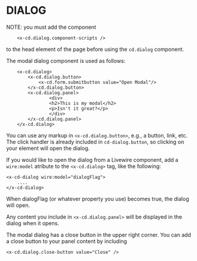 # DIALOG

NOTE: you must add the component
```
    <x-cd.dialog.component-scripts />
```
to the head element of the page before using the `cd.dialog` component.

The modal dialog component is used as follows:

```
    <x-cd.dialog>
        <x-cd.dialog.button>
            <x-cd.form.submitbutton value="Open Modal"/>
        </x-cd.dialog.button>
        <x-cd.dialog.panel>
                <div>
                <h2>This is my modal</h2>
                <p>Isn't it great?</p>
                </div>
        </x-cd.dialog.panel>
    </x-cd.dialog>

```

You can use any markup in `<x-cd.dialog.button>`, e.g., a button, link, etc.  The click handler is already included in `cd-dialog.button`, so clicking on your element will open the dialog. 

If you would like to open the dialog from a Livewire component, add a `wire:model` atribute to the `<x-cd.dialog>` tag, like the following:

```
<x-cd-dialog wire:model="dialogFlag">
    ....
</x-cd-dialog>
```

When dialogFlag (or whatever property you use) becomes true, the dialog will open. 

Any content you include in `<x-cd.dialog.panel>` will be displayed in the dialog when it opens. 

The modal dialog has a close button in the upper right corner.  You can add a close button to your panel content by including

```
<x-cd.dialog.close-button value="Close" />
```



